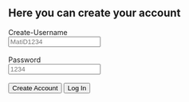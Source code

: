 ## Here you can create your account

<form>
  <label for="Create-Username>">Create-Username</label>
  <br><input type="text" id="Create-Username" name="CreateUsername" placeholder="MatiD1234">
  <br><br><label for="Create-Password" id="Login-Password" name="user-password" >Password</label>
  <br><input type="text" id="Login-Password" name="Password" placeholder="1234">
  <br><br><input class="submit" type="submit" value="Create Account">
  <a href="/gallery">
    <input class="submit" type="submit" value='Log In'>
  </a>
</form>